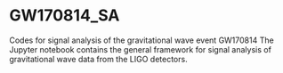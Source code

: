 # GW170814_SA
Codes for signal analysis of the gravitational wave event GW170814
The Jupyter notebook contains the general framework for signal analysis of gravitational wave data from the LIGO detectors.
